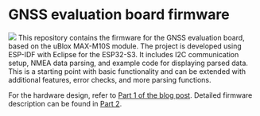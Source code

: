 # GNSS evaluation board firmware

![](https://www.gabrielecalabrese.com/wp-content/uploads/2024/05/IMG_8391.jpeg)
This repository contains the firmware for the GNSS evaluation board, based on the uBlox MAX-M10S module. The project is developed using ESP-IDF with Eclipse for the ESP32-S3. It includes I2C communication setup, NMEA data parsing, and example code for displaying parsed data. This is a starting point with basic functionality and can be extended with additional features, error checks, and more parsing functions.

For the hardware design, refer to [Part 1 of the blog post](https://www.gabrielecalabrese.com/2024/05/19/build-a-gnss-evaluation-board-part-1/). Detailed firmware description can be found in [Part 2](https://www.gabrielecalabrese.com/2024/05/23/build-a-gnss-evaluation-board-part-2/).
